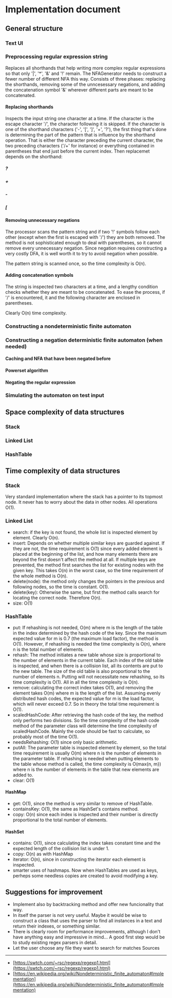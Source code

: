 Implementation document
=======================

General structure
-----------------
### Text UI


### Preprocessing regular expression string

Replaces all shorthands that help writing more complex regular expressions so that only '|', '*', '&' and '!' remain. The NFAGenerator needs to construct a fewer number of different NFA this way. Consists of three phases: replacing the shorthands, removing some of the unncesessary negations, and adding the concatenation symbol '&' wherever different parts are meant to be concatenated. 

#### Replacing shorthands

Inspects the input string one character at a time. If the character is the escape character '/', the character following it is skipped. If the character is one of the shorthand characters ('-', '[', ']', '+', '?'), the first thing that's done is determining the part of the pattern that is influence by the shorthand operation. That is either the character preceding the current character, the two preceding characters ('/+' for instance) or everything contained in parentheses that end just before the current index. Then replacemet depends on the shorthand: 


##### ?

##### +

##### -

##### [ 


#### Removing unnecessary negations

The processor scans the pattern string and if two '!' symbols follow each other (except when the first is escaped with '/') they are both removed. The method is not sophisticated enough to deal with parentheses, so it cannot remove every unnecessary negation. Since negation requires constructing a very costly DFA, it is well worth it to try to avoid negation when possible.

The pattern string is scanned once, so the time complexity is O(n).

#### Adding concatenation symbols

The string is inspected two characters at a time, and a lengthy condition checks whether they are meant to be concatenated. To ease the process, if '/' is encountered, it and the following character are enclosed in parentheses. 

Clearly O(n) time complexity. 


### Constructing a nondeterministic finite automaton

### Constructing a negation deterministic finite automaton (when needed)

#### Caching and NFA that have been negated before

#### Powerset algorithm

#### Negating the regular expression

### Simulating the automaton on test input



Space complexity of data structures
-----------------------------------

### Stack 

### Linked List

### HashTable

Time complexity of data structures
----------------------------------

### Stack

Very standard implementation where the stack has a pointer to its topmost node. It never has to worry about the data in other nodes. All operations O(1). 

### Linked List

* search: if the key is not found, the whole list is inspected element by element. Clearly O(n). 
* insert: Depends on whether multiple similar keys are guarded against. If they are not, the time requirement is O(1) since every added element is placed at the beginning of the list, and how many elements there are beyond the first doesn't affect the method at all. If multiple keys are prevented, the method first searches the list for existing nodes with the given key. This takes O(n) in the worst case, so the time requirement of the whole method is O(n).
* delete(node): the method only changes the pointers in the previous and following nodes, so the time is constant. O(1). 
* delete(key): Otherwise the same, but first the method calls search for locating the correct node. Therefore O(n). 
* size: O(1)

### HashTable

* put: If rehashing is not needed, O(m) where m is the length of the table in the index determined by the hash code of the key. Since the maximum expected value for m is 0.7 (the maximum load factor), the method is O(1). However, if rehashing is needed the time complexity is O(n), where n is the total number of elements. 
* rehash: The method initiates a new table whose size is proportional to the number of elements in the current table. Each index of the old table is inspected, and when there is a collision list, all its contents are put to the new table. The size of the old table is also proportional to the number of elements n. Putting will not necessitate new rehashing, so its time complexity is O(1). All in all the time complexity is O(n).
* remove: calculating the correct index takes O(1), and removing the element takes O(m) where m is the length of the list. Assuming evenly distributed hash codes, the expected value for m is the load factor, which will never exceed 0.7. So in theory the total time requirement is O(1).
* scaledHashCode: After retrieving the hash code of the key, the method only performs two divisions. So the time complexity of the hash code method of the parameter class will determine the time complexity of scaledHashCode. Mainly the code should be fast to calculate, so probably most of the time O(1). 
* needsRehashing: O(1) since only basic arithmetic. 
* putAll: The parameter table is inspected element by element, so the total time requirement is usually O(m) where n is the number of elements in the parameter table. If rehashing is needed when putting elements to the table whose method is called, the time complexity is O(max{n, m}) where n is the number of elements in the table that new elements are added to. 
* clear: O(1)

#### HashMap

* get: O(1), since the method is very similar to remove of HashTable.
* containsKey: O(1), the same as HashSet's contains method. 
* copy: O(n) since each index is inspected and their number is directly proportional to the total number of elements. 


#### HashSet

* contains: O(1), since calculating the index takes constant time and the expected length of the collision list is under 1. 
* copy: O(n) as with HashMap
* iterator: O(n), since in constructing the iterator each element is inspected. 
* smarter uses of hashmaps. Now when HashTables are used as keys, perheps some needless copies are created to avoid modifying a key. 

Suggestions for improvement
---------------------------

* Implement also by backtracking method and offer new funcionality that way.
* In itself the parser is not very useful. Maybe it would be wise to construct a class that uses the parser to find all instances in a text and return their indexes, or something similar. 
* There is clearly room for performance improvements, although I don't have anything easy and impressive in mind... A good first step would be to study existing regex parsers in detail. 
* Let the user choose any file they want to search for matches
Sources
-------
* [https://swtch.com/~rsc/regexp/regexp1.html](https://swtch.com/~rsc/regexp/regexp1.html)
* [https://en.wikipedia.org/wiki/Nondeterministic_finite_automaton#Implementation](https://en.wikipedia.org/wiki/Nondeterministic_finite_automaton#Implementation)